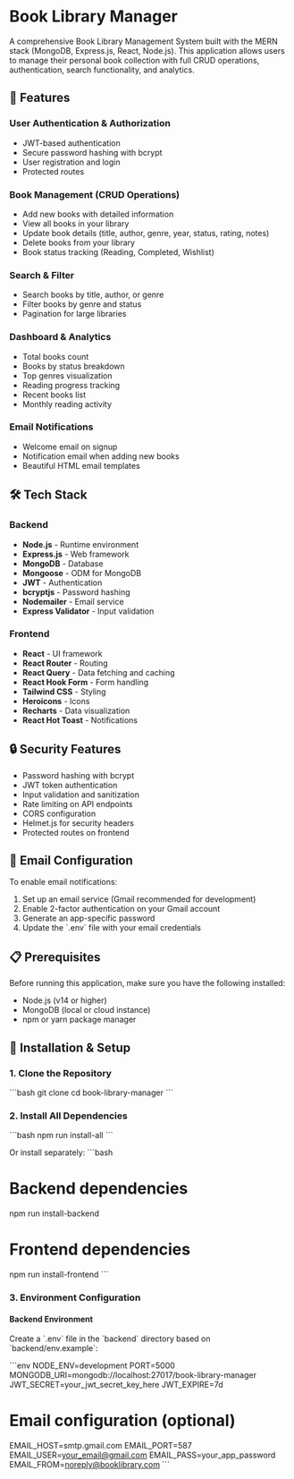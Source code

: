 # Book Library Manager

A comprehensive Book Library Management System built with the MERN stack (MongoDB, Express.js, React, Node.js). This application allows users to manage their personal book collection with full CRUD operations, authentication, search functionality, and analytics.

## 🚀 Features

### User Authentication & Authorization
- JWT-based authentication
- Secure password hashing with bcrypt
- User registration and login
- Protected routes

### Book Management (CRUD Operations)
- Add new books with detailed information
- View all books in your library
- Update book details (title, author, genre, year, status, rating, notes)
- Delete books from your library
- Book status tracking (Reading, Completed, Wishlist)

### Search & Filter
- Search books by title, author, or genre
- Filter books by genre and status
- Pagination for large libraries

### Dashboard & Analytics
- Total books count
- Books by status breakdown
- Top genres visualization
- Reading progress tracking
- Recent books list
- Monthly reading activity

### Email Notifications
- Welcome email on signup
- Notification email when adding new books
- Beautiful HTML email templates

## 🛠️ Tech Stack

### Backend
- **Node.js** - Runtime environment
- **Express.js** - Web framework
- **MongoDB** - Database
- **Mongoose** - ODM for MongoDB
- **JWT** - Authentication
- **bcryptjs** - Password hashing
- **Nodemailer** - Email service
- **Express Validator** - Input validation

### Frontend
- **React** - UI framework
- **React Router** - Routing
- **React Query** - Data fetching and caching
- **React Hook Form** - Form handling
- **Tailwind CSS** - Styling
- **Heroicons** - Icons
- **Recharts** - Data visualization
- **React Hot Toast** - Notifications

## 🔒 Security Features

- Password hashing with bcrypt
- JWT token authentication
- Input validation and sanitization
- Rate limiting on API endpoints
- CORS configuration
- Helmet.js for security headers
- Protected routes on frontend

## 📧 Email Configuration

To enable email notifications:

1. Set up an email service (Gmail recommended for development)
2. Enable 2-factor authentication on your Gmail account
3. Generate an app-specific password
4. Update the \`.env\` file with your email credentials

## 📋 Prerequisites

Before running this application, make sure you have the following installed:
- Node.js (v14 or higher)
- MongoDB (local or cloud instance)
- npm or yarn package manager

## 🚀 Installation & Setup

### 1. Clone the Repository
\`\`\`bash
git clone <repository-url>
cd book-library-manager
\`\`\`

### 2. Install All Dependencies
\`\`\`bash
npm run install-all
\`\`\`

Or install separately:
\`\`\`bash
# Backend dependencies
npm run install-backend

# Frontend dependencies
npm run install-frontend
\`\`\`

### 3. Environment Configuration

#### Backend Environment
Create a \`.env\` file in the \`backend\` directory based on \`backend/env.example\`:

\`\`\`env
NODE_ENV=development
PORT=5000
MONGODB_URI=mongodb://localhost:27017/book-library-manager
JWT_SECRET=your_jwt_secret_key_here
JWT_EXPIRE=7d

# Email configuration (optional)
EMAIL_HOST=smtp.gmail.com
EMAIL_PORT=587
EMAIL_USER=your_email@gmail.com
EMAIL_PASS=your_app_password
EMAIL_FROM=noreply@booklibrary.com
\`\`\`







